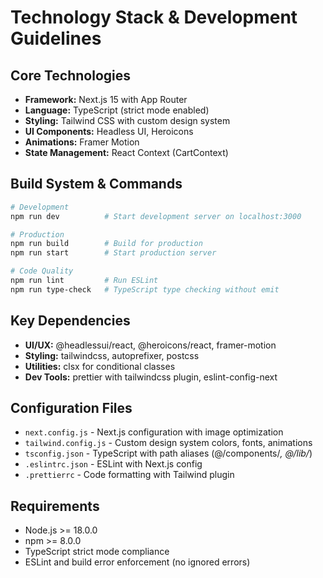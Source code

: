 # Technology Stack & Development Guidelines

## Core Technologies
- **Framework:** Next.js 15 with App Router
- **Language:** TypeScript (strict mode enabled)
- **Styling:** Tailwind CSS with custom design system
- **UI Components:** Headless UI, Heroicons
- **Animations:** Framer Motion
- **State Management:** React Context (CartContext)

## Build System & Commands
```bash
# Development
npm run dev          # Start development server on localhost:3000

# Production
npm run build        # Build for production
npm run start        # Start production server

# Code Quality
npm run lint         # Run ESLint
npm run type-check   # TypeScript type checking without emit
```

## Key Dependencies
- **UI/UX:** @headlessui/react, @heroicons/react, framer-motion
- **Styling:** tailwindcss, autoprefixer, postcss
- **Utilities:** clsx for conditional classes
- **Dev Tools:** prettier with tailwindcss plugin, eslint-config-next

## Configuration Files
- `next.config.js` - Next.js configuration with image optimization
- `tailwind.config.js` - Custom design system colors, fonts, animations
- `tsconfig.json` - TypeScript with path aliases (@/components/*, @/lib/*)
- `.eslintrc.json` - ESLint with Next.js config
- `.prettierrc` - Code formatting with Tailwind plugin

## Requirements
- Node.js >= 18.0.0
- npm >= 8.0.0
- TypeScript strict mode compliance
- ESLint and build error enforcement (no ignored errors)
